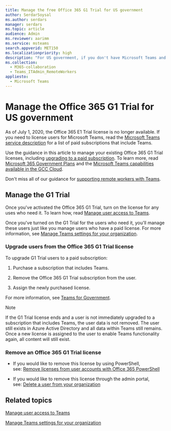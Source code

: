 ```yaml
---
title: Manage the free Office 365 G1 Trial for US government
author: SerdarSoysal
ms.author: serdars
manager: serdars
ms.topic: article
audience: Admin
ms.reviewer: aarimm
ms.service: msteams
search.appverid: MET150
ms.localizationpriority: high
description: "For US government, if you don't have Microsoft Teams and need it in a hurry, roll out the Office 365 G1 Trial for your users who need to work remotely or from home (WFH) in response to the COVID-19 (coronavirus) outbreak."
ms.collection: 
  - M365-collaboration
  - Teams_ITAdmin_RemoteWorkers
appliesto: 
  - Microsoft Teams
---
```


# Manage the Office 365 G1 Trial for US government 

As of July 1, 2020, the Office 365 E1 Trial license is no longer available. If you need to license users for Microsoft Teams, read the [Microsoft Teams service description](/office365/servicedescriptions/teams-service-description) for a list of paid subscriptions that include Teams. 

Use the guidance in this article to manage your existing Office 365 G1 Trial licenses, including [upgrading to a paid subscription](#upgrade-users-from-the-office-365-g1-trial-license). To learn more, read [Microsoft 365 Government Plans](https://www.microsoft.com/microsoft-365/government/compare-office-365-government-plans) and the [Microsoft Teams capabilities available in the GCC Cloud](plan-for-government-gcc.md).

Don't miss all of our guidance for [supporting remote workers with Teams](support-remote-work-with-teams.md).

## Manage the G1 Trial

Once you've activated the Office 365 G1 Trial, turn on the license for any uses who need it. To learn how, read [Manage user access to Teams](user-access.md).

Once you've turned on the G1 Trial for the users who need it, you'll manage these users just like you manage users who have a paid license. For more information, see [Manage Teams settings for your organization](enable-features-office-365.md).

### Upgrade users from the Office 365 G1 Trial license

To upgrade G1 Trial users to a paid subscription:

1.  Purchase a subscription that includes Teams.

2.  Remove the Office 365 G1 Trial subscription from the user.

3.  Assign the newly purchased license.

For more information, see [Teams for Government](expand-teams-across-your-org/teams-for-government-landing-page.md).

> [!NOTE]
> If the G1 Trial license ends and a user is not immediately upgraded to a subscription that includes Teams, the user data is not removed. The user still exists in Azure Active Directory and all data within Teams still remains. Once a new license is assigned to the user to enable Teams functionality again, all content will still exist.
> 
### Remove an Office 365 G1 Trial license

  - If you would like to remove this license by using PowerShell, see: [Remove licenses from user accounts with Office 365 PowerShell](/office365/enterprise/powershell/remove-licenses-from-user-accounts-with-office-365-powershell)

  - If you would like to remove this license through the admin portal, see: [Delete a user from your organization](/microsoft-365/admin/add-users/delete-a-user)

## Related topics

[Manage user access to Teams](user-access.md)

[Manage Teams settings for your organization](enable-features-office-365.md)
